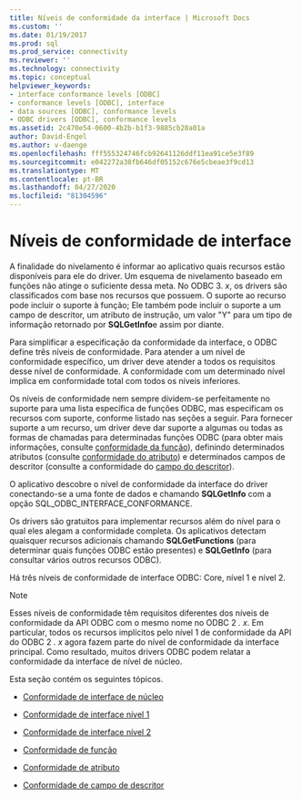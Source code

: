 ```yaml
---
title: Níveis de conformidade da interface | Microsoft Docs
ms.custom: ''
ms.date: 01/19/2017
ms.prod: sql
ms.prod_service: connectivity
ms.reviewer: ''
ms.technology: connectivity
ms.topic: conceptual
helpviewer_keywords:
- interface conformance levels [ODBC]
- conformance levels [ODBC], interface
- data sources [ODBC], conformance levels
- ODBC drivers [ODBC], conformance levels
ms.assetid: 2c470e54-0600-4b2b-b1f3-9885cb28a01a
author: David-Engel
ms.author: v-daenge
ms.openlocfilehash: fff555324746fcb92641126ddf11ea91ce5e3f89
ms.sourcegitcommit: e042272a38fb646df05152c676e5cbeae3f9cd13
ms.translationtype: MT
ms.contentlocale: pt-BR
ms.lasthandoff: 04/27/2020
ms.locfileid: "81304596"
---
```

# <a name="interface-conformance-levels"></a>Níveis de conformidade de interface
A finalidade do nivelamento é informar ao aplicativo quais recursos estão disponíveis para ele do driver. Um esquema de nivelamento baseado em funções não atinge o suficiente dessa meta. No ODBC 3. *x*, os drivers são classificados com base nos recursos que possuem. O suporte ao recurso pode incluir o suporte à função; Ele também pode incluir o suporte a um campo de descritor, um atributo de instrução, um valor "Y" para um tipo de informação retornado por **SQLGetInfo**e assim por diante.  
  
 Para simplificar a especificação da conformidade da interface, o ODBC define três níveis de conformidade. Para atender a um nível de conformidade específico, um driver deve atender a todos os requisitos desse nível de conformidade. A conformidade com um determinado nível implica em conformidade total com todos os níveis inferiores.  
  
 Os níveis de conformidade nem sempre dividem-se perfeitamente no suporte para uma lista específica de funções ODBC, mas especificam os recursos com suporte, conforme listado nas seções a seguir. Para fornecer suporte a um recurso, um driver deve dar suporte a algumas ou todas as formas de chamadas para determinadas funções ODBC (para obter mais informações, consulte [conformidade da função](../../../odbc/reference/develop-app/function-conformance.md)), definindo determinados atributos (consulte [conformidade do atributo](../../../odbc/reference/develop-app/attribute-conformance.md)) e determinados campos de descritor (consulte a conformidade do [campo do descritor](../../../odbc/reference/develop-app/descriptor-field-conformance.md)).  
  
 O aplicativo descobre o nível de conformidade da interface do driver conectando-se a uma fonte de dados e chamando **SQLGetInfo** com a opção SQL_ODBC_INTERFACE_CONFORMANCE.  
  
 Os drivers são gratuitos para implementar recursos além do nível para o qual eles alegam a conformidade completa. Os aplicativos detectam quaisquer recursos adicionais chamando **SQLGetFunctions** (para determinar quais funções ODBC estão presentes) e **SQLGetInfo** (para consultar vários outros recursos ODBC).  
  
 Há três níveis de conformidade de interface ODBC: Core, nível 1 e nível 2.  
  
> [!NOTE]
>  Esses níveis de conformidade têm requisitos diferentes dos níveis de conformidade da API ODBC com o mesmo nome no ODBC 2 *. x*. Em particular, todos os recursos implícitos pelo nível 1 de conformidade da API do ODBC 2 *. x* agora fazem parte do nível de conformidade da interface principal. Como resultado, muitos drivers ODBC podem relatar a conformidade da interface de nível de núcleo.  
  
 Esta seção contém os seguintes tópicos.  
  
-   [Conformidade de interface de núcleo](../../../odbc/reference/develop-app/core-interface-conformance.md)  
  
-   [Conformidade de interface nível 1](../../../odbc/reference/develop-app/level-1-interface-conformance.md)  
  
-   [Conformidade de interface nível 2](../../../odbc/reference/develop-app/level-2-interface-conformance.md)  
  
-   [Conformidade de função](../../../odbc/reference/develop-app/function-conformance.md)  
  
-   [Conformidade de atributo](../../../odbc/reference/develop-app/attribute-conformance.md)  
  
-   [Conformidade de campo de descritor](../../../odbc/reference/develop-app/descriptor-field-conformance.md)
